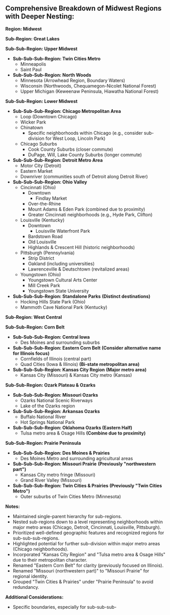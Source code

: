 ## Comprehensive Breakdown of Midwest Regions with Deeper Nesting:

**Region: Midwest**

**Sub-Region: Great Lakes**

**Sub-Sub-Region: Upper Midwest**

- **Sub-Sub-Sub-Region: Twin Cities Metro**
  - Minneapolis
  - Saint Paul
- **Sub-Sub-Sub-Region: North Woods**
  - Minnesota (Arrowhead Region, Boundary Waters)
  - Wisconsin (Northwoods, Chequamegon-Nicolet National Forest)
  - Upper Michigan (Keweenaw Peninsula, Hiawatha National Forest)

**Sub-Sub-Region: Lower Midwest**

- **Sub-Sub-Sub-Region: Chicago Metropolitan Area**
  - Loop (Downtown Chicago)
  - Wicker Park
  - Chinatown
    - Specific neighborhoods within Chicago (e.g., consider sub-division for West Loop, Lincoln Park)
  - Chicago Suburbs
    - Cook County Suburbs (closer commute)
    - DuPage, Will, Lake County Suburbs (longer commute)
- **Sub-Sub-Sub-Region: Detroit Metro Area**
  - Motor City (Detroit)
  - Eastern Market
  - Downriver (communities south of Detroit along Detroit River)
- **Sub-Sub-Sub-Region: Ohio Valley**
  - Cincinnati (Ohio)
    - Downtown
      - Findlay Market
    - Over-the-Rhine
    - Mount Adams & Eden Park (combined due to proximity)
    - Greater Cincinnati neighborhoods (e.g., Hyde Park, Clifton)
  - Louisville (Kentucky)
    - Downtown
      - Louisville Waterfront Park
    - Bardstown Road
    - Old Louisville
    - Highlands & Crescent Hill (historic neighborhoods)
  - Pittsburgh (Pennsylvania)
    - Strip District
    - Oakland (including universities)
    - Lawrenceville & Deutschtown (revitalized areas)
  - Youngstown (Ohio)
    - Youngstown Cultural Arts Center
    - Mill Creek Park
    - Youngstown State University
- **Sub-Sub-Sub-Region: Standalone Parks** **(Distinct destinations)**
  - Hocking Hills State Park (Ohio)
  - Mammoth Cave National Park (Kentucky)

**Sub-Region: West Central**

**Sub-Sub-Region: Corn Belt**

- **Sub-Sub-Sub-Region: Central Iowa**
  - Des Moines and surrounding suburbs
- **Sub-Sub-Sub-Region: Eastern Corn Belt** **(Consider alternative name for Illinois focus)**
  - Cornfields of Illinois (central part)
  - Quad Cities (Iowa & Illinois) **(Bi-state metropolitan area)**
- **Sub-Sub-Sub-Region: Kansas City Region** **(Major metro area)**
  - Kansas City (Missouri) & Kansas City metro (Kansas)

**Sub-Sub-Region: Ozark Plateau & Ozarks**

- **Sub-Sub-Sub-Region: Missouri Ozarks**
  - Ozarks National Scenic Riverways
  - Lake of the Ozarks region
- **Sub-Sub-Sub-Region: Arkansas Ozarks**
  - Buffalo National River
  - Hot Springs National Park
- **Sub-Sub-Sub-Region: Oklahoma Ozarks (Eastern Half)**
  - Tulsa metro area & Osage Hills **(Combine due to proximity)**

**Sub-Sub-Region: Prairie Peninsula**

- **Sub-Sub-Sub-Region: Des Moines & Prairies**
  - Des Moines Metro and surrounding agricultural areas
- **Sub-Sub-Sub-Region: Missouri Prairie** **(Previously "northwestern part")**
  - Kansas City metro fringe (Missouri)
  - Grand River Valley (Missouri)
- **Sub-Sub-Sub-Region: Twin Cities & Prairies** **(Previously "Twin Cities Metro")**
  - Outer suburbs of Twin Cities Metro (Minnesota)

**Notes:**

- Maintained single-parent hierarchy for sub-regions.
- Nested sub-regions down to a level representing neighborhoods within major metro areas (Chicago, Detroit, Cincinnati, Louisville, Pittsburgh).
- Prioritized well-defined geographic features and recognized regions for sub-sub-sub-regions.
- Highlighted potential for further sub-division within major metro areas (Chicago neighborhoods).
- Incorporated "Kansas City Region" and "Tulsa metro area & Osage Hills" due to their metropolitan character.
- Renamed "Eastern Corn Belt" for clarity (previously focused on Illinois).
- Renamed "Missouri (northwestern part)" to "Missouri Prairie" for regional identity.
- Grouped "Twin Cities & Prairies" under "Prairie Peninsula" to avoid redundancy.

**Additional Considerations:**

- Specific boundaries, especially for sub-sub-sub-
